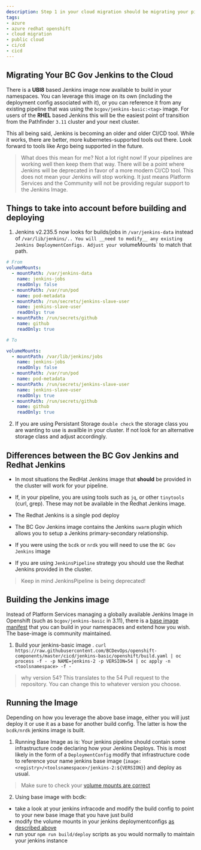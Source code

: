 ```yaml
---
description: Step 1 in your cloud migration should be migrating your pipeline. Find out how :) 
tags:
- azure
- azure redhat openshift
- cloud migration
- public cloud
- ci/cd
- cicd
---
```

## Migrating Your BC Gov Jenkins to the Cloud

There is a __UBI8__ based Jenkins image now available to build in your namespaces. You can leverage this image on its own (including the deployment config associated with it), or you can reference it from any existing pipeline that was using the `bcgov/jenkins-basic:<tag>` image. For users of the __RHEL__ based Jenkins this will be the easiest point of transition from the Pathfinder `3.11` cluster and your next cluster. 

This all being said, Jenkins is becoming an older and older CI/CD tool. While it works, there are better, more kubernetes-supported tools out there. Look forward to tools like Argo being supported in the future. 

> What does this mean for me? Not a lot right now! If your pipelines are working well then keep them that way. There will be a point where Jenkins will be deprecated in favor of a more modern CI/CD tool. This does not mean your Jenkins will stop working. It just means Platform Services and the Community will not be providing regular support to the Jenkins Image.

## Things to take into account before building and deploying

1. Jenkins v2.235.5 now looks for builds/jobs in `/var/jenkins-data` instead of `/var/lib/jenkins/..
   You will __need to modify__ any existing Jenkins DeploymentConfigs. Adjust your `volumeMounts` to match that path. 

```yaml
# From
volumeMounts:
  - mountPath: /var/jenkins-data
    name: jenkins-jobs
    readOnly: false
  - mountPath: /var/run/pod
    name: pod-metadata
  - mountPath: /run/secrets/jenkins-slave-user
    name: jenkins-slave-user
    readOnly: true
  - mountPath: /run/secrets/github
    name: github
    readOnly: true

# To

volumeMounts:
  - mountPath: /var/lib/jenkins/jobs
    name: jenkins-jobs
    readOnly: false
  - mountPath: /var/run/pod
    name: pod-metadata
  - mountPath: /run/secrets/jenkins-slave-user
    name: jenkins-slave-user
    readOnly: true
  - mountPath: /run/secrets/github
    name: github
    readOnly: true

```

2. If you are using Persistant Storage `double check` the storage class you are wanting to use is availble in your cluster. If not look for an alternative storage class and adjust accordingly.

## Differences between the BC Gov Jenkins and Redhat Jenkins

- In most situations the RedHat Jenkins image that __should__ be provided in the cluster will work for your pipeline. 

- If, in your pipeline, you are using tools such as `jq`, or other `tinytools` (curl, grep). These may not be available in the Redhat Jenkins image.

- The Redhat Jenkins is a single pod deploy

- The BC Gov Jenkins image contains the Jenkins `swarm` plugin which allows you to setup a Jenkins primary-secondary relationship.

- If you were using the `bcdk` or `nrdk` you will need to use the `BC Gov Jenkins` image

- If you are using `JenkinsPipeline` strategy you should use the Redhat Jenkins provided in the cluster. 
> Keep in mind JenkinsPipeline is being deprecated!

## Building the Jenkins image

Instead of Platform Services managing a globally available Jenkins Image in Openshift (such as `bcgov/jenkins-basic` in 3.11), there is a [base image manifest](https://github.com/BCDevOps/openshift-components/pull/54) that you can build in your namespaces and extend how you wish. The base-image is community maintained. 

1. Build your jenkins-basic image .
`curl https://raw.githubusercontent.com/BCDevOps/openshift-components/master/cicd/jenkins-basic/openshift/build.yaml | oc process -f - -p NAME=jenkins-2 -p VERSION=54 | oc apply -n <toolsnamespace> -f -`

> why version 54? This translates to the 54 Pull request to the repository. You can change this to whatever version you choose.


## Running the Image

Depending on how you leverage the above base image, either you will just deploy it or use it as a base for another build config. The latter is how the `bcdk/nrdk` jenkins image is built. 

1. Running Base Image as is:
  Your jenkins pipeline should contain some infrastructure code declaring how your Jenkins Deploys. This is most likely in the form of a `DeploymentConfig` modify that infrastructure code to reference your name jenkins base image (`image: <registry>/<toolsnamespace>/jenkins-2:${VERSION}`) and deploy as usual.
  > Make sure to check your [volume mounts are correct](#things-to-take-into-account-before-building-and-deploying)

2. Using base image with bcdk:
  - take a look at your jenkins infracode and modify the build config to point to your new base image that you have just build
  - modify the volume mounts in your jenkins deploymentconfigs [as described above](#things-to-take-into-account-before-building-and-deploying)
  - run your `npm run build/deploy` scripts as you would normally to maintain your jenkins instance
  
